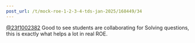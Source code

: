 ```yaml
---
post_url: /t/mock-roe-1-2-3-4-tds-jan-2025/168449/34
---
```

[@23f1002382](/u/23f1002382) Good to see students are collaborating for Solving questions, this is exactly what helps a lot in real ROE.